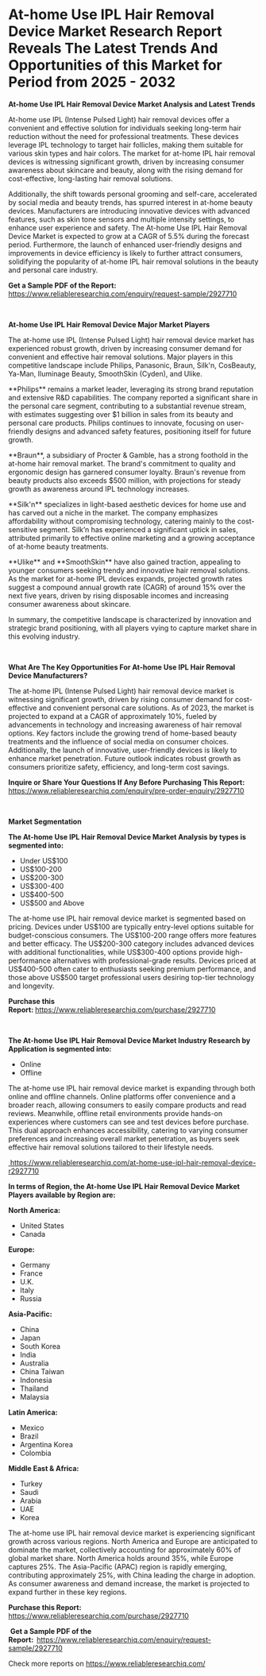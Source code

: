 <p><h1>At-home Use IPL Hair Removal Device Market Research Report Reveals The Latest Trends And Opportunities of this Market for Period from 2025 - 2032</h1></p><p><strong>At-home Use IPL Hair Removal Device Market Analysis and Latest Trends</strong></p>
<p><p>At-home use IPL (Intense Pulsed Light) hair removal devices offer a convenient and effective solution for individuals seeking long-term hair reduction without the need for professional treatments. These devices leverage IPL technology to target hair follicles, making them suitable for various skin types and hair colors. The market for at-home IPL hair removal devices is witnessing significant growth, driven by increasing consumer awareness about skincare and beauty, along with the rising demand for cost-effective, long-lasting hair removal solutions.</p><p>Additionally, the shift towards personal grooming and self-care, accelerated by social media and beauty trends, has spurred interest in at-home beauty devices. Manufacturers are introducing innovative devices with advanced features, such as skin tone sensors and multiple intensity settings, to enhance user experience and safety. The At-home Use IPL Hair Removal Device Market is expected to grow at a CAGR of 5.5% during the forecast period. Furthermore, the launch of enhanced user-friendly designs and improvements in device efficiency is likely to further attract consumers, solidifying the popularity of at-home IPL hair removal solutions in the beauty and personal care industry.</p></p>
<p><strong>Get a Sample PDF of the Report:&nbsp;</strong> <a href="https://www.reliableresearchiq.com/enquiry/request-sample/2927710?utm_campaign=2797&utm_medium=2&utm_source=Github&utm_content=ia&utm_term=12032025&utm_id=at-home-use-ipl-hair-removal-device">https://www.reliableresearchiq.com/enquiry/request-sample/2927710</a></p>
<p>&nbsp;</p>
<p><strong>At-home Use IPL Hair Removal Device Major Market Players</strong></p>
<p><p>The at-home use IPL (Intense Pulsed Light) hair removal device market has experienced robust growth, driven by increasing consumer demand for convenient and effective hair removal solutions. Major players in this competitive landscape include Philips, Panasonic, Braun, Silk'n, CosBeauty, Ya-Man, Iluminage Beauty, SmoothSkin (Cyden), and Ulike.</p><p>**Philips** remains a market leader, leveraging its strong brand reputation and extensive R&D capabilities. The company reported a significant share in the personal care segment, contributing to a substantial revenue stream, with estimates suggesting over $1 billion in sales from its beauty and personal care products. Philips continues to innovate, focusing on user-friendly designs and advanced safety features, positioning itself for future growth.</p><p>**Braun**, a subsidiary of Procter & Gamble, has a strong foothold in the at-home hair removal market. The brand's commitment to quality and ergonomic design has garnered consumer loyalty. Braun's revenue from beauty products also exceeds $500 million, with projections for steady growth as awareness around IPL technology increases.</p><p>**Silk'n** specializes in light-based aesthetic devices for home use and has carved out a niche in the market. The company emphasizes affordability without compromising technology, catering mainly to the cost-sensitive segment. Silk’n has experienced a significant uptick in sales, attributed primarily to effective online marketing and a growing acceptance of at-home beauty treatments.</p><p>**Ulike** and **SmoothSkin** have also gained traction, appealing to younger consumers seeking trendy and innovative hair removal solutions. As the market for at-home IPL devices expands, projected growth rates suggest a compound annual growth rate (CAGR) of around 15% over the next five years, driven by rising disposable incomes and increasing consumer awareness about skincare.</p><p>In summary, the competitive landscape is characterized by innovation and strategic brand positioning, with all players vying to capture market share in this evolving industry.</p></p>
<p>&nbsp;</p>
<p><strong>What Are The Key Opportunities For At-home Use IPL Hair Removal Device Manufacturers?</strong></p>
<p><p>The at-home IPL (Intense Pulsed Light) hair removal device market is witnessing significant growth, driven by rising consumer demand for cost-effective and convenient personal care solutions. As of 2023, the market is projected to expand at a CAGR of approximately 10%, fueled by advancements in technology and increasing awareness of hair removal options. Key factors include the growing trend of home-based beauty treatments and the influence of social media on consumer choices. Additionally, the launch of innovative, user-friendly devices is likely to enhance market penetration. Future outlook indicates robust growth as consumers prioritize safety, efficiency, and long-term cost savings.</p></p>
<p><strong>Inquire or Share Your Questions If Any Before Purchasing This Report:</strong> <a href="https://www.reliableresearchiq.com/enquiry/pre-order-enquiry/2927710?utm_campaign=2797&utm_medium=2&utm_source=Github&utm_content=ia&utm_term=12032025&utm_id=at-home-use-ipl-hair-removal-device">https://www.reliableresearchiq.com/enquiry/pre-order-enquiry/2927710</a></p>
<p>&nbsp;</p>
<p><strong>Market Segmentation</strong></p>
<p><strong>The At-home Use IPL Hair Removal Device Market Analysis by types is segmented into:</strong></p>
<p><ul><li>Under US$100</li><li>US$100-200</li><li>US$200-300</li><li>US$300-400</li><li>US$400-500</li><li>US$500 and Above</li></ul></p>
<p><p>The at-home use IPL hair removal device market is segmented based on pricing. Devices under US$100 are typically entry-level options suitable for budget-conscious consumers. The US$100-200 range offers more features and better efficacy. The US$200-300 category includes advanced devices with additional functionalities, while US$300-400 options provide high-performance alternatives with professional-grade results. Devices priced at US$400-500 often cater to enthusiasts seeking premium performance, and those above US$500 target professional users desiring top-tier technology and longevity.</p></p>
<p><strong>Purchase this Report:&nbsp;</strong><a href="https://www.reliableresearchiq.com/purchase/2927710?utm_campaign=2797&utm_medium=2&utm_source=Github&utm_content=ia&utm_term=12032025&utm_id=at-home-use-ipl-hair-removal-device">https://www.reliableresearchiq.com/purchase/2927710</a></p>
<p>&nbsp;</p>
<p><strong>The At-home Use IPL Hair Removal Device Market Industry Research by Application is segmented into:</strong></p>
<p><ul><li>Online</li><li>Offline</li></ul></p>
<p><p>The at-home use IPL hair removal device market is expanding through both online and offline channels. Online platforms offer convenience and a broader reach, allowing consumers to easily compare products and read reviews. Meanwhile, offline retail environments provide hands-on experiences where customers can see and test devices before purchase. This dual approach enhances accessibility, catering to varying consumer preferences and increasing overall market penetration, as buyers seek effective hair removal solutions tailored to their lifestyle needs.</p></p>
<p><a href="https://www.reliableresearchiq.com/at-home-use-ipl-hair-removal-device-r2927710?utm_campaign=2797&utm_medium=2&utm_source=Github&utm_content=ia&utm_term=12032025&utm_id=at-home-use-ipl-hair-removal-device">&nbsp;https://www.reliableresearchiq.com/at-home-use-ipl-hair-removal-device-r2927710</a></p>
<p><strong>In terms of Region, the At-home Use IPL Hair Removal Device Market Players available by Region are:</strong></p>
<p>
    <p> <strong> North America: </strong>
        <ul>
            <li>United States</li>
            <li>Canada</li>
        </ul>
        </p> 
    <p> <strong> Europe: </strong>
        <ul>
            <li>Germany</li>
            <li>France</li>
            <li>U.K.</li>
            <li>Italy</li>
            <li>Russia</li>
        </ul>
        </p> 
    <p> <strong> Asia-Pacific: </strong>
        <ul>
            <li>China</li>
            <li>Japan</li>
            <li>South Korea</li>
            <li>India</li>
            <li>Australia</li>
            <li>China Taiwan</li>
            <li>Indonesia</li>
            <li>Thailand</li>
            <li>Malaysia</li>
        </ul>
        </p> 
    <p> <strong> Latin America: </strong>
        <ul>
            <li>Mexico</li>
            <li>Brazil</li>
            <li>Argentina Korea</li>
            <li>Colombia</li>
        </ul>
        </p> 
    <p> <strong> Middle East & Africa: </strong>
        <ul>
            <li>Turkey</li>
            <li>Saudi</li>
            <li>Arabia</li>
            <li>UAE</li>
            <li>Korea</li>
        </ul>
    </p>
    </p>
<p><p>The at-home use IPL hair removal device market is experiencing significant growth across various regions. North America and Europe are anticipated to dominate the market, collectively accounting for approximately 60% of global market share. North America holds around 35%, while Europe captures 25%. The Asia-Pacific (APAC) region is rapidly emerging, contributing approximately 25%, with China leading the charge in adoption. As consumer awareness and demand increase, the market is projected to expand further in these key regions.</p></p>
<p><strong>Purchase this Report: </strong><a href="https://www.reliableresearchiq.com/purchase/2927710?utm_campaign=2797&utm_medium=2&utm_source=Github&utm_content=ia&utm_term=12032025&utm_id=at-home-use-ipl-hair-removal-device">https://www.reliableresearchiq.com/purchase/2927710</a></p>
<p>&nbsp;<strong>Get a Sample PDF of the Report:&nbsp;&nbsp;</strong><a href="https://www.reliableresearchiq.com/enquiry/request-sample/2927710?utm_campaign=2797&utm_medium=2&utm_source=Github&utm_content=ia&utm_term=12032025&utm_id=at-home-use-ipl-hair-removal-device">https://www.reliableresearchiq.com/enquiry/request-sample/2927710</a></p>
<p><strong></strong></p>
<p>Check more reports on <a href="https://www.reliableresearchiq.com/?utm_campaign=2797&utm_medium=2&utm_source=Github&utm_content=ia&utm_term=12032025&utm_id=at-home-use-ipl-hair-removal-device">https://www.reliableresearchiq.com/</a></p>